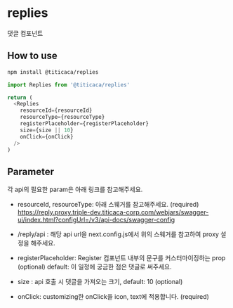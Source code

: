 # replies

댓글 컴포넌트

## How to use

```bash
npm install @titicaca/replies
```

```js
import Replies from '@titicaca/replies'

return (
  <Replies
    resourceId={resourceId}
    resourceType={resourceType}
    registerPlaceholder={registerPlaceholder}
    size={size || 10}
    onClick={onClick}
  />
)
```

## Parameter

각 api의 필요한 param은 아래 링크를 참고해주세요.

- resourceId, resourceType: 아래 스웨거를 참고해주세요. (required)
  https://reply.proxy.triple-dev.titicaca-corp.com/webjars/swagger-ui/index.html?configUrl=/v3/api-docs/swagger-config
- /reply/api : 해당 api url을 next.config.js에서 위의 스웨거를 참고하여 proxy 설정을 해주세요.

- registerPlaceholder: Register 컴포넌트 내부의 문구를 커스터마이징하는 prop (optional)
  default: 이 일정에 궁금한 점은 댓글로 써주세요.
- size : api 호출 시 댓글을 가져오는 크기, default: 10 (optional)

- onClick: customizing한 onClick을 icon, text에 적용합니다. (required)
